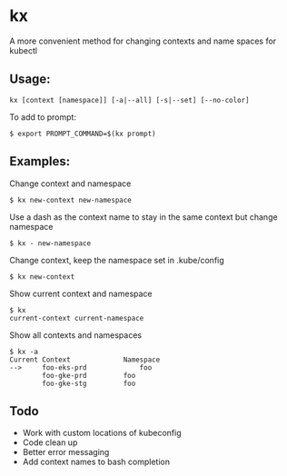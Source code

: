 # kx

A more convenient method for changing contexts and name spaces for kubectl

## Usage:

    kx [context [namespace]] [-a|--all] [-s|--set] [--no-color]

To add to prompt:

    $ export PROMPT_COMMAND=$(kx prompt)

## Examples:

Change context and namespace

    $ kx new-context new-namespace

Use a dash as the context name to stay in the same context but change namespace

    $ kx - new-namespace

Change context, keep the namespace set in .kube/config

    $ kx new-context

Show current context and namespace

    $ kx
    current-context current-namespace

Show all contexts and namespaces

```
$ kx -a
Current	Context          	Namespace
-->    	foo-eks-prd  	        foo
        foo-gke-prd      	foo
        foo-gke-stg      	foo
```

## Todo

- Work with custom locations of kubeconfig
- Code clean up
- Better error messaging
- Add context names to bash completion
